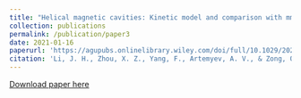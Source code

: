 ```yaml
---
title: "Helical magnetic cavities: Kinetic model and comparison with mms observations"
collection: publications
permalink: /publication/paper3
date: 2021-01-16
paperurl: 'https://agupubs.onlinelibrary.wiley.com/doi/full/10.1029/2021GL092383'
citation: 'Li, J. H., Zhou, X. Z., Yang, F., Artemyev, A. V., & Zong, Q. G. (2021). Helical magnetic cavities: Kinetic model and comparison with MMS observations. Geophysical Research Letters, 48(6), e2021GL092383.'
---
```


[Download paper here](http://lijinghuan1997.github.io/files/paper3.pdf)
